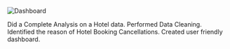 ![Dashboard](https://github.com/AbhishekRaj1201/Hotel-Booking-Dashboard/assets/88674655/2859e7e8-96f4-42fd-ae9e-c67c3187b9e8)

Did a Complete Analysis on a Hotel data. Performed Data Cleaning. Identified the reason of Hotel Booking Cancellations. Created user friendly dashboard.
